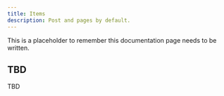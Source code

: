```yaml
---
title: Items
description: Post and pages by default.
---
```


This is a placeholder to remember this documentation page needs to be written.

## TBD

TBD
